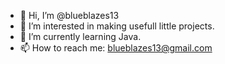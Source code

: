 - 👋 Hi, I’m @blueblazes13
- 👀 I’m interested in making usefull little projects.
- 🌱 I’m currently learning Java.
- 📫 How to reach me: blueblazes13@gmail.com

<!---
blueblazes13/blueblazes13 is a ✨ special ✨ repository because its `README.md` (this file) appears on your GitHub profile.
You can click the Preview link to take a look at your changes.
--->
